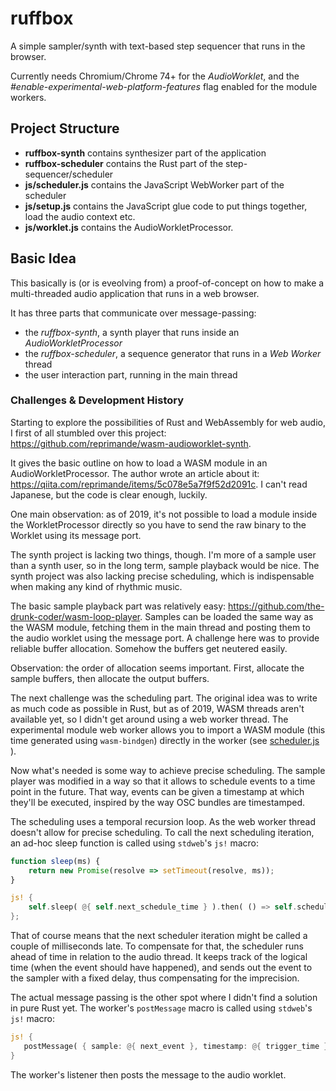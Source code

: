 # ruffbox

A simple sampler/synth with text-based step sequencer that runs in the browser.

Currently needs Chromium/Chrome 74+ for the *AudioWorklet*, and the *#enable-experimental-web-platform-features* flag enabled for the module workers.

## Project Structure

* **ruffbox-synth** contains synthesizer part of the application
* **ruffbox-scheduler** contains the Rust part of the step-sequencer/scheduler
* **js/scheduler.js** contains the JavaScript WebWorker part of the scheduler
* **js/setup.js** contains the JavaScript glue code to put things together, load the audio context etc.
* **js/worklet.js** contains the AudioWorkletProcessor.

## Basic Idea

This basically is (or is eveolving from) a proof-of-concept on how to make a multi-threaded audio application that runs in a web browser.

It has three parts that communicate over message-passing:

* the *ruffbox-synth*, a synth player that runs inside an *AudioWorkletProcessor*
* the *ruffbox-scheduler*, a sequence generator that runs in a *Web Worker* thread
* the user interaction part, running in the main thread

### Challenges & Development History

Starting to explore the possibilities of Rust and WebAssembly for web audio, I first of all stumbled over this project:
https://github.com/reprimande/wasm-audioworklet-synth. 

It gives the basic outline on how to load a WASM module in an AudioWorkletProcessor. The author wrote an article about it:
https://qiita.com/reprimande/items/5c078e5a7f9f52d2091c. I can't read Japanese, but the code is clear enough, luckily.

One main observation: as of 2019, it's not possible to load a module inside the WorkletProcessor directly
so you have to send the raw binary to the Worklet using its message port. 

The synth project is lacking two things, though. I'm more of a sample user than a synth user, so in the long term, sample
playback would be nice. The synth project was also lacking precise scheduling, which is indispensable when making any kind
of rhythmic music. 

The basic sample playback part was relatively easy: https://github.com/the-drunk-coder/wasm-loop-player. Samples can be loaded 
the same way as the WASM module, fetching them in the main thread and posting them to the audio worklet using the message port.
A challenge here was to provide reliable buffer allocation. Somehow the buffers get neutered easily.

Observation: the order of allocation seems important. First, allocate the sample buffers, then allocate the output buffers.

The next challenge was the scheduling part. The original idea was to write as much code as possible in Rust, but as of 2019, 
WASM threads aren't available yet, so I didn't get around using a web worker thread. The experimental module web worker allows you to
import a WASM module (this time generated using `wasm-bindgen`) directly in the worker (see [scheduler.js](js/scheduler.js) ).

Now what's needed is some way to achieve precise scheduling. The sample player was modified in a way so that it allows to schedule events
to a time point in the future. That way, events can be given a timestamp at which they'll be executed, inspired by the way OSC bundles are timestamped.

The scheduling uses a temporal recursion loop. As the web worker thread doesn't allow for precise scheduling. To call the next scheduling iteration, an ad-hoc sleep function is called using `stdweb`'s `js!` macro:

```javascript
function sleep(ms) {
    return new Promise(resolve => setTimeout(resolve, ms));
}
```

```rust
js! {            
    self.sleep( @{ self.next_schedule_time } ).then( () => self.scheduler.scheduler_routine( performance.now()));
}; 
```

That of course means that the next scheduler iteration might be called a couple of milliseconds late. To compensate for that, 
the scheduler runs ahead of time in relation to the audio thread. It keeps track of the logical time (when the event should have happened), and sends out the event to the sampler with a fixed delay, thus compensating for the imprecision. 

The actual message passing is the other spot where I didn't find a solution in pure Rust yet. The worker's `postMessage` macro 
is called using `stdweb`'s `js!` macro:

```rust
js! {                
   postMessage( { sample: @{ next_event }, timestamp: @{ trigger_time } } );
}
```

The worker's listener then posts the message to the audio worklet. 
